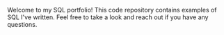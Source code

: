 Welcome to my SQL portfolio! 
This code repository contains examples of SQL I've written. 
Feel free to take a look and reach out if you have any questions.
